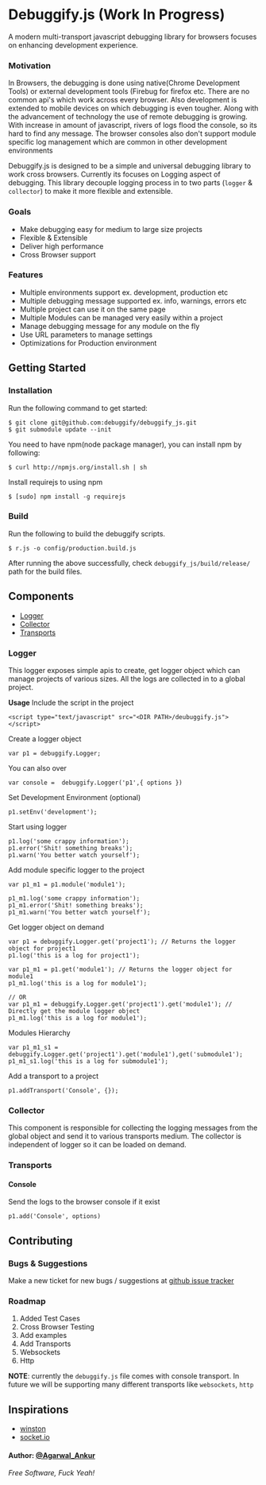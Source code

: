 Debuggify.js (Work In Progress)
===========

A modern multi-transport javascript debugging library for browsers focuses on enhancing development experience.

### Motivation ###

In Browsers, the debugging is done using native(Chrome Development Tools) or external development tools (Firebug for firefox  etc. There are no common api's which work across every browser. Also development is extended to mobile devices on which debugging is even tougher. Along with the advancement of technology the use of remote debugging is growing. With increase in amount of javascript, rivers of logs flood the console, so its hard to find any message. The browser consoles also don't support module specific log management which are common in other development environments

Debuggify.js is designed to be a simple and universal debugging library to work cross browsers. Currently its focuses on Logging aspect of debugging. This library decouple logging process in to two parts (`logger` & `collector`)  to make it more flexible and extensible.

### Goals ###

   - Make debugging easy for medium to large size projects
   - Flexible & Extensible
   - Deliver high performance
   - Cross Browser support

### Features ###

  - Multiple environments support ex. development, production etc
  - Multiple debugging message supported ex. info, warnings, errors etc
  - Multiple project can use it on the same page
  - Multiple Modules can be managed very easily within a project
  - Manage debugging message for any module on the fly
  - Use URL parameters to manage settings
  - Optimizations for Production environment

## Getting Started ##

### Installation ###

Run the following command to get started:

    $ git clone git@github.com:debuggify/debuggify_js.git
    $ git submodule update --init

You need to have npm(node package manager), you can install npm by following:

    $ curl http://npmjs.org/install.sh | sh

Install requirejs to using npm

    $ [sudo] npm install -g requirejs

### Build ###

Run the following to build the debuggify scripts.

    $ r.js -o config/production.build.js

After running the above successfully, check `debuggify_js/build/release/` path for the build files.


## Components ##

  - [Logger]
  - [Collector]
  - [Transports]

### Logger ###

This logger exposes simple apis to create, get logger object which can manage projects of various sizes. All the logs are collected in to a global project.

**Usage**
Include the script in the project

    <script type="text/javascript" src="<DIR PATH>/deubuggify.js"></script>

Create a logger object

    var p1 = debuggify.Logger;

You can also over

    var console =  debuggify.Logger('p1',{ options })


Set Development Environment (optional)

    p1.setEnv('development');

Start using logger

    p1.log('some crappy information');
    p1.error('Shit! something breaks');
    p1.warn('You better watch yourself');

Add module specific logger to the project

    var p1_m1 = p1.module('module1');

    p1_m1.log('some crappy information');
    p1_m1.error('Shit! something breaks');
    p1_m1.warn('You better watch yourself');

Get logger object on demand

    var p1 = debuggify.Logger.get('project1'); // Returns the logger object for project1
    p1.log('this is a log for project1');

    var p1_m1 = p1.get('module1'); // Returns the logger object for module1
    p1_m1.log('this is a log for module1');

    // OR
    var p1_m1 = debuggify.Logger.get('project1').get('module1'); // Directly get the module logger object
    p1_m1.log('this is a log for module1');


Modules Hierarchy

    var p1_m1_s1 = debuggify.Logger.get('project1').get('module1'),get('submodule1');
    p1_m1_s1.log('this is a log for submodule1');

Add a transport to a project

    p1.addTransport('Console', {});

### Collector ###

This component is responsible for collecting the logging messages from the global object and send it to various transports medium. The collector is independent of logger so it can be loaded on demand.


### Transports ###

#### Console ####
Send the logs to the browser console if it exist

    p1.add('Console', options)

## Contributing ##

### Bugs & Suggestions ###
Make a new ticket for new bugs / suggestions at [github issue tracker]

### Roadmap ###
1. Added Test Cases
2. Cross Browser Testing
3. Add examples
4. Add Transports
  1. Websockets
  2. Http


**NOTE**: currently the `debuggify.js` file comes with console transport. In future we will be supporting many different transports like `websockets`, `http`

## Inspirations ##
  - [winston]
  - [socket.io]

#### Author: [@Agarwal_Ankur] ####

*Free Software, Fuck Yeah!*

  [winston]: https://github.com/flatiron/winston
  [socket.io]: https://github.com/learnboost/socket.io
  [github issue tracker]: https://github.com/debuggify/debuggify_js/issues
  [@Agarwal_Ankur]: http://twitter.com/Agarwal_Ankur
  [Logger]: #logger
  [Collector]: #collector
  [Transports]: #transports